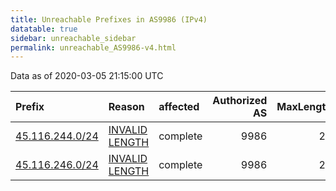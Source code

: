 ```yaml
---
title: Unreachable Prefixes in AS9986 (IPv4)
datatable: true
sidebar: unreachable_sidebar
permalink: unreachable_AS9986-v4.html
---
```


Data as of 2020-03-05 21:15:00 UTC


<div class="datatable-begin"></div>

| Prefix                                                   | Reason                                                                                                   | affected   |   Authorized AS |   MaxLength | Anchor                                       |   unreachable /24s |
|:---------------------------------------------------------|:---------------------------------------------------------------------------------------------------------|:-----------|----------------:|------------:|:---------------------------------------------|-------------------:|
| [45.116.244.0/24](https://stat.ripe.net/45.116.244.0/24) | [INVALID LENGTH](https://rpki-validator.ripe.net/announcement-preview?asn=AS9986&prefix=45.116.244.0/24) | complete   |            9986 |          22 | [APNIC](unreachable_APNIC_RPKI_Root-v4.html) |                  1 |
| [45.116.246.0/24](https://stat.ripe.net/45.116.246.0/24) | [INVALID LENGTH](https://rpki-validator.ripe.net/announcement-preview?asn=AS9986&prefix=45.116.246.0/24) | complete   |            9986 |          22 | [APNIC](unreachable_APNIC_RPKI_Root-v4.html) |                  1 |

<div class="datatable-end"></div>